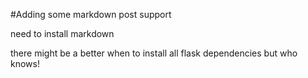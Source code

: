 #Adding some markdown post support

need to install markdown

there might be a better when to install all flask dependencies but who knows!

